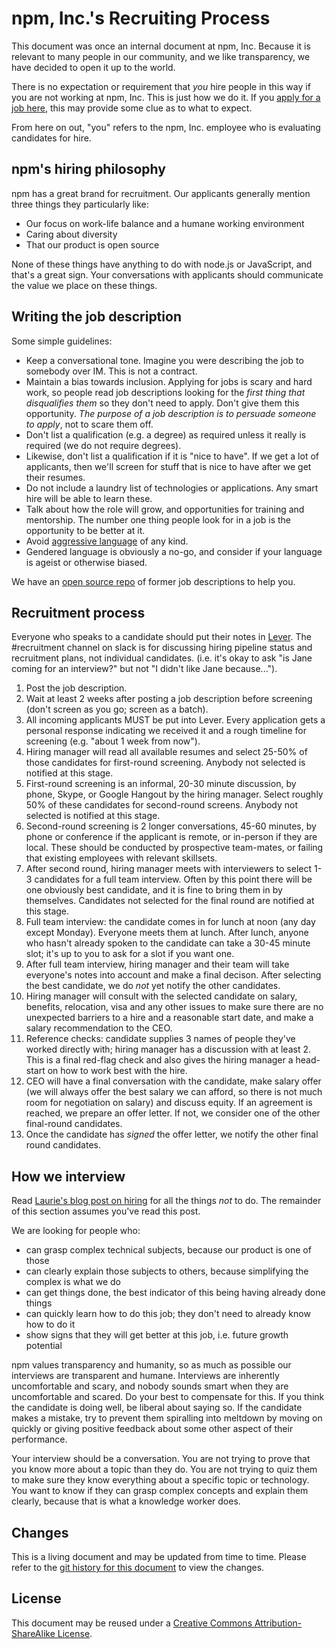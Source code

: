# npm, Inc.'s Recruiting Process

This document was once an internal document at npm, Inc.  Because it
is relevant to many people in our community, and we like transparency,
we have decided to open it up to the world.

There is no expectation or requirement that *you* hire people in this
way if you are not working at npm, Inc.  This is just how we do it.
If you [apply for a job here](https://www.npmjs.com/jobs), this may
provide some clue as to what to expect.

From here on out, "you" refers to the npm, Inc. employee who is
evaluating candidates for hire.

## npm's hiring philosophy

npm has a great brand for recruitment. Our applicants generally
mention three things they particularly like:

- Our focus on work-life balance and a humane working environment
- Caring about diversity
- That our product is open source

None of these things have anything to do with node.js or JavaScript,
and that's a great sign. Your conversations with applicants should
communicate the value we place on these things.

## Writing the job description

Some simple guidelines:

- Keep a conversational tone. Imagine you were describing the job to
  somebody over IM. This is not a contract.
- Maintain a bias towards inclusion. Applying for jobs is scary and
  hard work, so people read job descriptions looking for the *first
  thing that disqualifies them* so they don't need to apply. Don't
  give them this opportunity. *The purpose of a job description is to
  persuade someone to apply*, not to scare them off.
- Don't list a qualification (e.g. a degree) as required unless it
  really is required (we do not require degrees).
- Likewise, don't list a qualification if it is "nice to have". If we
  get a lot of applicants, then we'll screen for stuff that is nice to
  have after we get their resumes.
- Do not include a laundry list of technologies or applications. Any
  smart hire will be able to learn these.
- Talk about how the role will grow, and opportunities for training
  and mentorship. The number one thing people look for in a job is the
  opportunity to be better at it.
- Avoid [aggressive
  language](https://storify.com/kissane/job-listings-that-don-t-alienate)
  of any kind.
- Gendered language is obviously a no-go, and consider if your
  language is ageist or otherwise biased.

We have an [open source repo](https://github.com/npm/jobs) of former
job descriptions to help you.

## Recruitment process

Everyone who speaks to a candidate should put their notes in
[Lever](https://hire.lever.co/). The #recruitment channel on slack is
for discussing hiring pipeline status and recruitment plans, not
individual candidates. (i.e. it's okay to ask "is Jane coming for an
interview?" but not "I didn't like Jane because...").

1. Post the job description.
2. Wait at least 2 weeks after posting a job description before
   screening (don't screen as you go; screen as a batch).
3. All incoming applicants MUST be put into Lever. Every application
   gets a personal response indicating we received it and a rough
   timeline for screening (e.g. "about 1 week from now").
4. Hiring manager will read all available resumes and select 25-50% of
   those candidates for first-round screening. Anybody not selected is
   notified at this stage.
5. First-round screening is an informal, 20-30 minute discussion, by
   phone, Skype, or Google Hangout by the hiring manager. Select
   roughly 50% of these candidates for second-round screens. Anybody
   not selected is notified at this stage.
6. Second-round screening is 2 longer conversations, 45-60 minutes, by
   phone or conference if the applicant is remote, or in-person if
   they are local. These should be conducted by prospective
   team-mates, or failing that existing employees with relevant
   skillsets.
7. After second round, hiring manager meets with interviewers to
   select 1-3 candidates for a full team interview. Often by this
   point there will be one obviously best candidate, and it is fine to
   bring them in by themselves. Candidates not selected for the final
   round are notified at this stage.
8. Full team interview: the candidate comes in for lunch at noon (any
   day except Monday). Everyone meets them at lunch. After lunch,
   anyone who hasn't already spoken to the candidate can take a 30-45
   minute slot; it's up to you to ask for a slot if you want one.
9. After full team interview, hiring manager and their team will take
   everyone's notes into account and make a final decison. After
   selecting the best candidate, we do *not* yet notify the other
   candidates.
10. Hiring manager will consult with the selected candidate on salary,
   benefits, relocation, visa and any other issues to make sure there
   are no unexpected barriers to a hire and a reasonable start date,
   and make a salary recommendation to the CEO.
11. Reference checks: candidate supplies 3 names of people they've
    worked directly with; hiring manager has a discussion with at
    least 2. This is a final red-flag check and also gives the hiring
    manager a head-start on how to work best with the hire.
12. CEO will have a final conversation with the candidate, make salary
    offer (we will always offer the best salary we can afford, so
    there is not much room for negotiation on salary) and discuss
    equity. If an agreement is reached, we prepare an offer letter. If
    not, we consider one of the other final-round candidates.
13. Once the candidate has *signed* the offer letter, we notify the
    other final round candidates.

## How we interview

Read [Laurie's blog post on
hiring](http://seldo.com/weblog/2014/08/26/you_suck_at_technical_interviews)
for all the things *not* to do. The remainder of this section assumes
you've read this post.

We are looking for people who:

- can grasp complex technical subjects, because our product is one of
  those
- can clearly explain those subjects to others, because simplifying
  the complex is what we do
- can get things done, the best indicator of this being having already
  done things
- can quickly learn how to do this job; they don't need to already
  know how to do it
- show signs that they will get better at this job, i.e. future growth
  potential

npm values transparency and humanity, so as much as possible our
interviews are transparent and humane. Interviews are inherently
uncomfortable and scary, and nobody sounds smart when they are
uncomfortable and scared. Do your best to compensate for this. If you
think the candidate is doing well, be liberal about saying so. If the
candidate makes a mistake, try to prevent them spiralling into
meltdown by moving on quickly or giving positive feedback about some
other aspect of their performance.

Your interview should be a conversation. You are not trying to prove
that you know more about a topic than they do. You are not trying to
quiz them to make sure they know everything about a specific topic or
technology. You want to know if they can grasp complex concepts and
explain them clearly, because that is what a knowledge worker does.

## Changes

This is a living document and may be updated from time to time.
Please refer to the [git history for this
document](https://github.com/npm/policies/commits/master/recruiting-process.md)
to view the changes.

## License

This document may be reused under a [Creative Commons
Attribution-ShareAlike
License](http://creativecommons.org/licenses/by-sa/4.0/).
